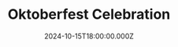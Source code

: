 ---
title: "Oktoberfest Celebration"
date: "2024-10-15T18:00:00.000Z"
description: "Join us for an authentic Oktoberfest celebration with traditional music, dancing, and of course, plenty of beer and German specialties!"
image: "/images/restaurant-dining.jpg"
location: "Gasthof Ritter St. Georg - Main Dining Hall"
price: 25
max_attendees: 100
---